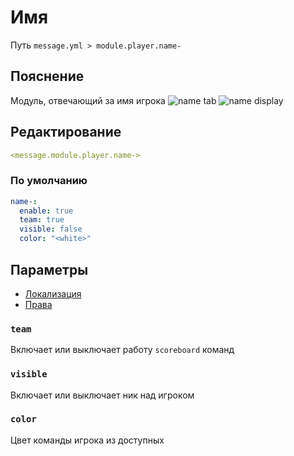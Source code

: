 # Имя
Путь `message.yml > module.player.name-`

## Пояснение
Модуль, отвечающий за имя игрока
![name tab](/nametab.png)
![name display](/namedisplay.png)

## Редактирование
```yaml
<message.module.player.name->
```

### По умолчанию
```yaml
name-:
  enable: true
  team: true
  visible: false
  color: "<white>"
```

## Параметры

- [Локализация](/docs/localizations/ru_ru/message/format/name/)
- [Права](/docs/permission/message/format/name/)

<!--@include: @/parts/enable.md-->

### `team`

Включает или выключает работу `scoreboard` команд

### `visible`

Включает или выключает ник над игроком

### `color`

Цвет команды игрока из доступных

<!--@include: @/parts/color.md-->